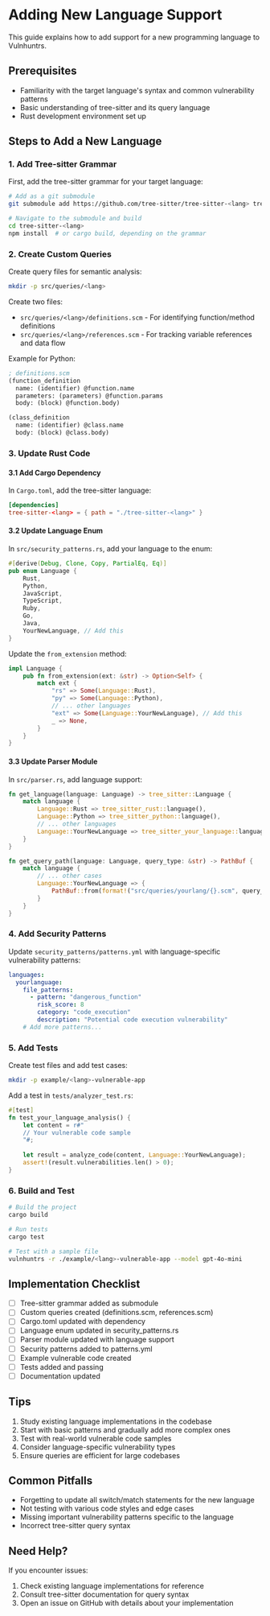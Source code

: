 # Adding New Language Support

This guide explains how to add support for a new programming language to Vulnhuntrs.

## Prerequisites

- Familiarity with the target language's syntax and common vulnerability patterns
- Basic understanding of tree-sitter and its query language
- Rust development environment set up

## Steps to Add a New Language

### 1. Add Tree-sitter Grammar

First, add the tree-sitter grammar for your target language:

```bash
# Add as a git submodule
git submodule add https://github.com/tree-sitter/tree-sitter-<lang> tree-sitter-<lang>

# Navigate to the submodule and build
cd tree-sitter-<lang>
npm install  # or cargo build, depending on the grammar
```

### 2. Create Custom Queries

Create query files for semantic analysis:

```bash
mkdir -p src/queries/<lang>
```

Create two files:
- `src/queries/<lang>/definitions.scm` - For identifying function/method definitions
- `src/queries/<lang>/references.scm` - For tracking variable references and data flow

Example for Python:
```scheme
; definitions.scm
(function_definition
  name: (identifier) @function.name
  parameters: (parameters) @function.params
  body: (block) @function.body)

(class_definition
  name: (identifier) @class.name
  body: (block) @class.body)
```

### 3. Update Rust Code

#### 3.1 Add Cargo Dependency

In `Cargo.toml`, add the tree-sitter language:

```toml
[dependencies]
tree-sitter-<lang> = { path = "./tree-sitter-<lang>" }
```

#### 3.2 Update Language Enum

In `src/security_patterns.rs`, add your language to the enum:

```rust
#[derive(Debug, Clone, Copy, PartialEq, Eq)]
pub enum Language {
    Rust,
    Python,
    JavaScript,
    TypeScript,
    Ruby,
    Go,
    Java,
    YourNewLanguage, // Add this
}
```

Update the `from_extension` method:

```rust
impl Language {
    pub fn from_extension(ext: &str) -> Option<Self> {
        match ext {
            "rs" => Some(Language::Rust),
            "py" => Some(Language::Python),
            // ... other languages
            "ext" => Some(Language::YourNewLanguage), // Add this
            _ => None,
        }
    }
}
```

#### 3.3 Update Parser Module

In `src/parser.rs`, add language support:

```rust
fn get_language(language: Language) -> tree_sitter::Language {
    match language {
        Language::Rust => tree_sitter_rust::language(),
        Language::Python => tree_sitter_python::language(),
        // ... other languages
        Language::YourNewLanguage => tree_sitter_your_language::language(),
    }
}

fn get_query_path(language: Language, query_type: &str) -> PathBuf {
    match language {
        // ... other cases
        Language::YourNewLanguage => {
            PathBuf::from(format!("src/queries/yourlang/{}.scm", query_type))
        }
    }
}
```

### 4. Add Security Patterns

Update `security_patterns/patterns.yml` with language-specific vulnerability patterns:

```yaml
languages:
  yourlanguage:
    file_patterns:
      - pattern: "dangerous_function"
        risk_score: 8
        category: "code_execution"
        description: "Potential code execution vulnerability"
    # Add more patterns...
```

### 5. Add Tests

Create test files and add test cases:

```bash
mkdir -p example/<lang>-vulnerable-app
```

Add a test in `tests/analyzer_test.rs`:

```rust
#[test]
fn test_your_language_analysis() {
    let content = r#"
    // Your vulnerable code sample
    "#;
    
    let result = analyze_code(content, Language::YourNewLanguage);
    assert!(result.vulnerabilities.len() > 0);
}
```

### 6. Build and Test

```bash
# Build the project
cargo build

# Run tests
cargo test

# Test with a sample file
vulnhuntrs -r ./example/<lang>-vulnerable-app --model gpt-4o-mini
```

## Implementation Checklist

- [ ] Tree-sitter grammar added as submodule
- [ ] Custom queries created (definitions.scm, references.scm)
- [ ] Cargo.toml updated with dependency
- [ ] Language enum updated in security_patterns.rs
- [ ] Parser module updated with language support
- [ ] Security patterns added to patterns.yml
- [ ] Example vulnerable code created
- [ ] Tests added and passing
- [ ] Documentation updated

## Tips

1. Study existing language implementations in the codebase
2. Start with basic patterns and gradually add more complex ones
3. Test with real-world vulnerable code samples
4. Consider language-specific vulnerability types
5. Ensure queries are efficient for large codebases

## Common Pitfalls

- Forgetting to update all switch/match statements for the new language
- Not testing with various code styles and edge cases
- Missing important vulnerability patterns specific to the language
- Incorrect tree-sitter query syntax

## Need Help?

If you encounter issues:
1. Check existing language implementations for reference
2. Consult tree-sitter documentation for query syntax
3. Open an issue on GitHub with details about your implementation
